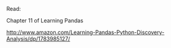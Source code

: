 Read:

Chapter 11 of Learning Pandas

http://www.amazon.com/Learning-Pandas-Python-Discovery-Analysis/dp/1783985127/